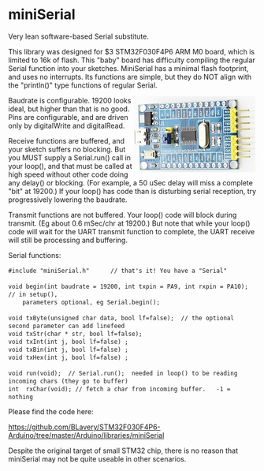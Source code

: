 # miniSerial
Very lean software-based Serial substitute.

This library was designed for $3 STM32F030F4P6 ARM M0 board, which is limited to 16k of flash. This "baby" board has difficulty compiling the regular Serial function into your sketches.  MiniSerial has a minimal flash footprint, and uses no interrupts. Its functions are simple, but they do NOT align with the "println()" type functions of regular Serial.

<img align="right" src="STM32F030-Dev-Brd.jpg">Baudrate is configurable. 19200 looks ideal, but higher than that is no good. Pins are configurable, and are driven only by digitalWrite and digitalRead.

Receive functions are buffered, and your sketch suffers no blocking. But you MUST supply a Serial.run() call in your loop(), and that must be called at high speed without other code doing any delay() or blocking. (For example, a 50 uSec delay will miss a complete "bit" at 19200.) If your loop() has code than is disturbing serial reception, try progressively lowering the baudrate.

Transmit functions are not buffered. Your loop() code will block during transmit. (Eg about 0.6 mSec/chr at 19200.) But note that while your loop() code will wait for the UART transmit function to complete, the UART receive will still be processing and buffering. 

Serial functions:

	#include "miniSerial.h"      // that's it! You have a "Serial"
	
	void begin(int baudrate = 19200, int txpin = PA9, int rxpin = PA10);  // in setup(), 
        parameters optional, eg Serial.begin();
  
	void txByte(unsigned char data, bool lf=false);  // the optional second parameter can add linefeed
	void txStr(char * str, bool lf=false);
	void txInt(int j, bool lf=false) ;
	void txBin(int j, bool lf=false) ;
	void txHex(int j, bool lf=false) ;
  
	void run(void);  // Serial.run();  needed in loop() to be reading incoming chars (they go to buffer)
	int  rxChar(void); // fetch a char from incoming buffer.   -1 = nothing

Please find the code here:

https://github.com/BLavery/STM32F030F4P6-Arduino/tree/master/Arduino/libraries/miniSerial

Despite the original target of small STM32 chip, there is no reason that miniSerial may not be quite useable in other scenarios.
